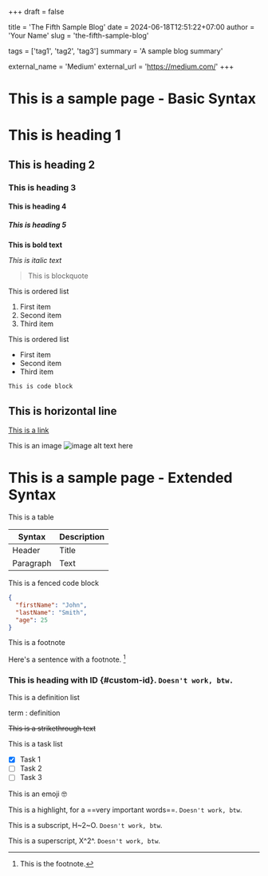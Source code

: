 +++
draft = false

title = 'The Fifth Sample Blog'
date = 2024-06-18T12:51:22+07:00
author = 'Your Name'
slug = 'the-fifth-sample-blog'

tags = ['tag1', 'tag2', 'tag3']
summary = 'A sample blog summary'

external_name = 'Medium'
external_url = 'https://medium.com/'
+++

# This is a sample page - Basic Syntax

# This is heading 1

## This is heading 2

### This is heading 3

#### This is heading 4

##### This is heading 5

**This is bold text**

*This is italic text*

> This is blockquote

This is ordered list

1. First item
2. Second item
3. Third item

This is ordered list

- First item
- Second item
- Third item

`This is code block`

This is horizontal line
---

[This is a link](https://github.com/odhyp)

This is an image
![image alt text here](image.jpg)

# This is a sample page - Extended Syntax

This is a table

| Syntax | Description |
| ----------- | ----------- |
| Header | Title |
| Paragraph | Text |

This is a fenced code block

```json
{
  "firstName": "John",
  "lastName": "Smith",
  "age": 25
}
```

This is a footnote

Here's a sentence with a footnote. [^1]

[^1]: This is the footnote.

### This is heading with ID {#custom-id}. `Doesn't work, btw.`

This is a definition list

term
: definition 

~~This is a strikethrough text~~

This is a task list

- [x] Task 1
- [ ] Task 2
- [ ] Task 3

This is an emoji :nerd_face:

This is a highlight, for a ==very important words==. `Doesn't work, btw`.

This is a subscript, H~2~O. `Doesn't work, btw`.

This is a superscript, X^2^. `Doesn't work, btw`.
